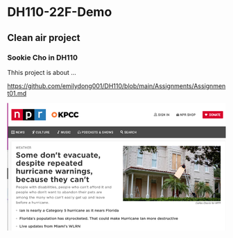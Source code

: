 # DH110-22F-Demo

## Clean air project 
### Sookie Cho in DH110 

Thhis project is about ... 

https://github.com/emilydong001/DH110/blob/main/Assignments/Assignment01.md

![screen shot of npr](npr.png)
